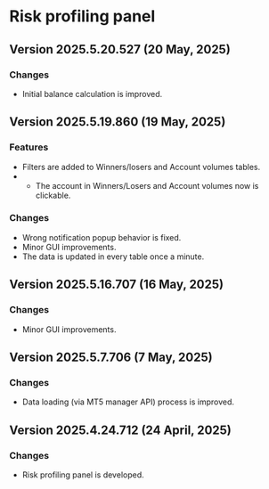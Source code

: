 # Risk profiling panel

## Version 2025.5.20.527 (20 May, 2025)
### Changes
* Initial balance calculation is improved.

## Version 2025.5.19.860 (19 May, 2025)
### Features
* Filters are added to Winners/losers and Account volumes tables.
* * The account in Winners/Losers and Account volumes now is clickable.
### Changes
* Wrong notification popup behavior is fixed.
* Minor GUI improvements.
* The data is updated in every table once a minute.


## Version 2025.5.16.707 (16 May, 2025)
### Changes
* Minor GUI improvements.

## Version 2025.5.7.706 (7 May, 2025)
### Changes
* Data loading (via MT5 manager API) process is improved.

## Version 2025.4.24.712 (24 April, 2025)
### Changes
* Risk profiling panel is developed.
